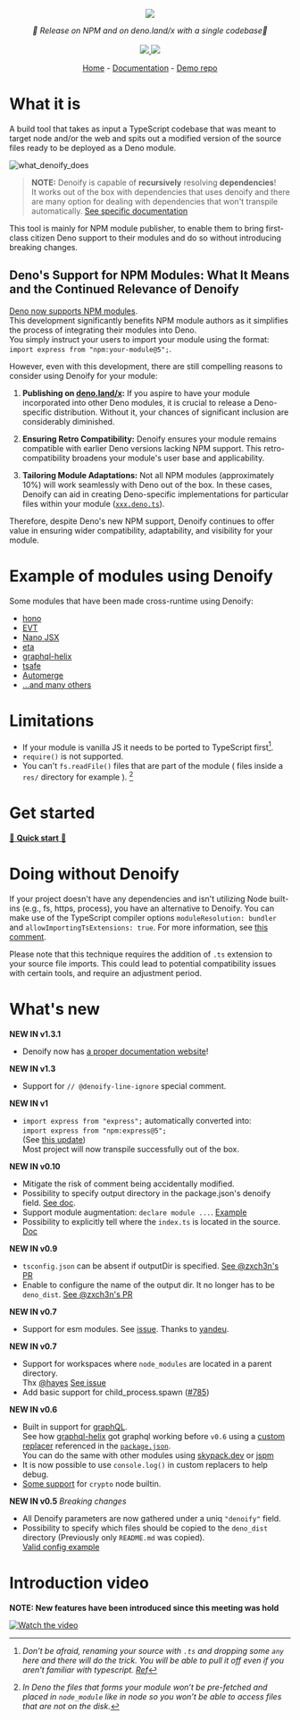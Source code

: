 <p align="center">
    <img src="https://user-images.githubusercontent.com/6702424/79351107-900eb300-7f38-11ea-8272-91ff725d29f3.png">
</p>
<p align="center">
    <i>🦕 Release on NPM and on deno.land/x with a single codebase🦕</i>
    <br>
    <br>
    <a href="https://github.com/garronej/denoify/actions">
      <img src="https://github.com/garronej/denoify/workflows/ci/badge.svg">
    </a>
    <a href="https://github.com/garronej/denoify/blob/main/LICENSE">
      <img src="https://img.shields.io/npm/l/denoify">
    </a>
</p>

</p>
<p align="center">
  <a href="https://www.denoify.land">Home</a>
  -
  <a href="https://docs.denoify.land">Documentation</a>
  -
  <a href="https://github.com/garronej/my_dummy_npm_and_deno_module">Demo repo</a>
</p>

# What it is

A build tool that takes as input a TypeScript codebase that was meant to target node and/or the web and spits out a modified version of the source files ready to be deployed as a Deno module.

![what_denoify_does](https://user-images.githubusercontent.com/6702424/85449626-41b10c80-b598-11ea-91cc-6805facab1dd.png)

> **NOTE:** Denoify is capable of **recursively** resolving **dependencies**!  
> It works out of the box with dependencies that uses denoify
> and there are many option for dealing with dependencies that won't transpile automatically. [See specific documentation](https://github.com/garronej/my_dummy_npm_and_deno_module)

This tool is mainly for NPM module publisher, to enable them to bring first-class citizen Deno support to their modules and do so without introducing breaking changes.

## Deno's Support for NPM Modules: What It Means and the Continued Relevance of Denoify

[Deno now supports NPM modules](https://deno.com/blog/changes#compatibility-with-node-and-npm).  
This development significantly benefits NPM module authors as it simplifies the process of integrating their modules into Deno.  
You simply instruct your users to import your module using the format: `import express from "npm:your-module@5";`.

However, even with this development, there are still compelling reasons to consider using Denoify for your module:

1. **Publishing on [deno.land/x](https://deno.land/x):** If you aspire to have your module incorporated into other Deno modules, it is crucial to release a Deno-specific distribution. Without it, your chances of significant inclusion are considerably diminished.

2. **Ensuring Retro Compatibility:** Denoify ensures your module remains compatible with earlier Deno versions lacking NPM support. This retro-compatibility broadens your module's user base and applicability.

3. **Tailoring Module Adaptations:** Not all NPM modules (approximately 10%) will work seamlessly with Deno out of the box. In these cases, Denoify can aid in creating Deno-specific implementations for particular files within your module ([`xxx.deno.ts`](https://docs.denoify.land/.deno.ts-files)).

Therefore, despite Deno's new NPM support, Denoify continues to offer value in ensuring wider compatibility, adaptability, and visibility for your module.

# Example of modules using Denoify

Some modules that have been made cross-runtime using Denoify:

-   [hono](https://github.com/honojs/hono)
-   [EVT](https://evt.land)
-   [Nano JSX](https://github.com/nanojsx/nano)
-   [eta](https://deno.land/x/eta@v1.3.0)
-   [graphql-helix](https://github.com/contrawork/graphql-helix)
-   [tsafe](https://github.com/garronej/tsafe)
-   [Automerge](https://github.com/automerge/automerge)
-   [...and many others](https://github.com/garronej/denoify/network/dependents?dependent_type=PACKAGE)

# Limitations

-   If your module is vanilla JS it needs to be ported to TypeScript first[^0].
-   `require()` is not supported.
-   You can't `fs.readFile()` files that are part of the module ( files inside a `res/`
    directory for example ). [^1]

[^0]:
    _Don't be afraid, renaming your source with `.ts` and dropping some `any` here
    and there will do the trick.
    You will be able to pull it off even if you aren't familiar with typescript. [Ref](https://github.com/garronej/my_dummy_npm_and_deno_module#enable-strict-mode-and-fixes-errors-if-any)_

[^1]:
    _In Deno the files that forms your module won’t be pre-fetched and
    placed in `node_module` like in node so you won’t be able to access files that are not
    on the disk._

# Get started

[🚀 **Quick start** 🚀](https://docs.denoify.land/)

# Doing without Denoify

If your project doesn't have any dependencies and isn't utilizing Node built-ins (e.g., fs, https, process), you have an alternative to Denoify. You can make use of the TypeScript compiler options `moduleResolution: bundler` and `allowImportingTsExtensions: true`. For more information, see [this comment](https://github.com/gvergnaud/ts-pattern/pull/108#issuecomment-1356829719).

Please note that this technique requires the addition of `.ts` extension to your source file imports. This could lead to potential compatibility issues with certain tools, and require an adjustment period.

# What's new

**NEW IN v1.3.1**

-   Denoify now has [a proper documentation website](https://docs.denoify.land)!

**NEW IN v1.3**

-   Support for `// @denoify-line-ignore` special comment.

**NEW IN v1**

-   `import express from "express";` automatically converted into:  
    `import express from "npm:express@5";`  
    (See [this update](https://deno.com/blog/changes#compatibility-with-node-and-npm))  
    Most project will now transpile successfully out of the box.

**NEW IN v0.10**

-   Mitigate the risk of comment being accidentally modified.
-   Possibility to specify output directory in the package.json's denoify field. [See doc](https://github.com/garronej/my_dummy_npm_and_deno_module#optional-step-45-specify-the-output-directory).
-   Support module augmentation: `declare module ...`. [Example](https://github.com/gcanti/fp-ts/blob/60250b9de118d4939374368ca1be665bac871769/src/Endomorphism.ts#L40)
-   Possibility to explicitly tell where the `index.ts` is located in the source. [Doc](https://github.com/garronej/my_dummy_npm_and_deno_module#optional-step-475-specify-where-the-indexts-is-located-in-your-source)

**NEW IN v0.9**

-   `tsconfig.json` can be absent if outputDir is specified. [See @zxch3n's PR](https://github.com/garronej/denoify/pull/32)
-   Enable to configure the name of the output dir. It no longer has to be `deno_dist`. [See @zxch3n's PR](https://github.com/garronej/denoify/pull/31)

**NEW IN v0.7**

-   Support for esm modules. See [issue](https://github.com/garronej/denoify/issues/29). Thanks to [yandeu](https://github.com/yandeu).

**NEW IN v0.7**

-   Support for workspaces where `node_modules` are located in a parent directory.  
    Thx [@hayes](https://github.com/hayes) [See issue](https://github.com/garronej/denoify/issues/23)
-   Add basic support for child_process.spawn ([#785](https://github.com/denoland/deno_std/pull/785))

**NEW IN v0.6**

-   Built in support for [graphQL](https://www.npmjs.com/package/graphql).  
    See how [graphql-helix](https://github.com/contrawork/graphql-helix) got graphql working before `v0.6` using a [custom replacer](https://github.com/contrawork/graphql-helix/blob/79e863288a93d1b491caeca32a4124f97465d5a6/scripts/denoify-replacer.js)
    referenced in the [`package.json`](https://github.com/contrawork/graphql-helix/blob/79e863288a93d1b491caeca32a4124f97465d5a6/package.json).  
    You can do the same with other modules using [skypack.dev](https://www.skypack.dev/) or [jspm](https://jspm.org/)
-   It is now possible to use `console.log()` in custom replacers to help debug.
-   [Some support](https://github.com/denoland/deno/pull/8191) for `crypto` node builtin.

**NEW IN v0.5** _Breaking changes_

-   All Denoify parameters are now gathered under a uniq `"denoify"` field.
-   Possibility to specify which files should be copied to the `deno_dist` directory (Previously only `README.md` was copied).  
    [Valid config example](https://github.com/garronej/my_dummy_npm_and_deno_module/blob/master/package.json)

# Introduction video

**NOTE: New features have been introduced since this meeting was hold**

[![Watch the video](https://user-images.githubusercontent.com/6702424/85890466-af09ab00-b7ed-11ea-9cf4-10c9bbfb3621.png)](https://youtu.be/vJQdfTPeeXw)
